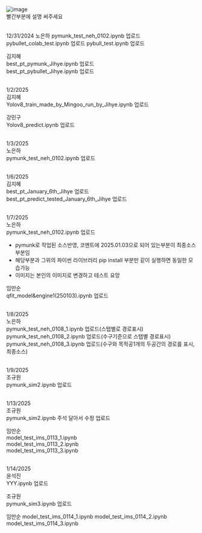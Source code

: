 ![image](https://github.com/user-attachments/assets/a1b9ea79-93a9-4971-b3a6-3bac2c5ef5b8)    
빨간부분에 설명 써주세요    

<br>
12/31/2024    
노은하    
pymunk_test_neh_0102.ipynb 업로드    
pybullet_colab_test.ipynb 업로드    
pybull_test.ipynb 업로드    

김지혜    
best_pt_pymunk_Jihye.ipynb 업로드    
best_pt_pybullet_Jihye.ipynb 업로드    
<br>

1/2/2025    
김지혜    
Yolov8_train_made_by_Mingoo_run_by_Jihye.ipynb 업로드    

강민구    
Yolov8_predict.ipynb 업로드    
<br>

1/3/2025    
노은하    
pymunk_test_neh_0102.ipynb 업로드    
<br>

1/6/2025    
김지혜    
best_pt_January_6th_Jihye 업로드    
best_pt_predict_tested_January_6th_Jihye 업로드    
<br>

1/7/2025    
노은하    
pymunk_test_neh_0102.ipynb 업로드    
- pymunk로 작업된 소스반영, 코멘트에 2025.01.03으로 되어 있는부분이 최종소스부분임    
- 해당부분과 그위의 파이썬 라이브러리 pip install 부분만 같이 실행하면 동일한 모습가능    
- 이미지는 본인의 이미지로 변경하고 테스트 요망    

임만순    
qfit_model&engine1(250103).ipynb 업로드    
<br>

1/8/2025    
노은하    
pymunk_test_neh_0108_1.ipynb 업로드(스탭별로 경로표시)    
pymunk_test_neh_0108_2.ipynb 업로드(수구기준으로 스탭별 경로표시)    
pymunk_test_neh_0108_3.ipynb 업로드(수구와 목적공1개의 두공간의 경로를 표시, 최종소스)    
<br>

1/9/2025    
조규원    
pymunk_sim2.ipynb 업로드    
<br>

1/13/2025    
조규원    
pymunk_sim2.ipynb 주석 달아서 수정 업로드    

임만순    
model_test_ims_0113_1.ipynb    
model_test_ims_0113_2.ipynb    
model_test_ims_0113_3.ipynb    
<br>

1/14/2025    
윤석진    
YYY.ipynb 업로드    

조규원    
pymunk_sim3.ipynb 업로드

임만순
model_test_ims_0114_1.ipynb
model_test_ims_0114_2.ipynb
model_test_ims_0114_3.ipynb
<br>

